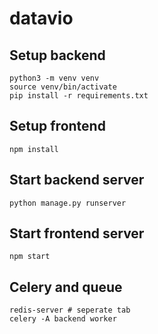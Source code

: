# datavio

## Setup backend
```
python3 -m venv venv
source venv/bin/activate
pip install -r requirements.txt
```

## Setup frontend
```
npm install
```

## Start backend server
```
python manage.py runserver
```

## Start frontend server
```
npm start
```

## Celery and queue
```
redis-server # seperate tab
celery -A backend worker
```
